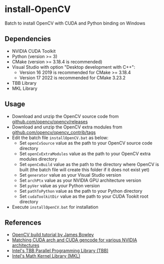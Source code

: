 # install-OpenCV
Batch to install OpenCV with CUDA and Python binding on Windows
## Dependencies
- NVIDIA CUDA Toolkit
- Python (version >= 3)
- CMake (version >= 3.18.4 is recommended)
- Visual Studio with option "Desktop development with C++":
  - Version 16 2019 is recommended for CMake >= 3.18.4
  - Version 17 2022 is recommended for CMake 3.23.2
- TBB Library
- MKL Library
## Usage
- Download and unzip the OpenCV source code from [github.com/opencv/opencv/releases](https://github.com/opencv/opencv/releases)
- Download and unzip the OpenCV extra modules from [github.com/opencv/opencv_contrib/tags](https://github.com/opencv/opencv_contrib/tags)
- Edit the batch file `installOpenCV.bat` as below:
   - Set `openCvSource` value as the path to your OpenCV source code directory
   - Set `openCvExtraModules` value as the path to your OpenCV extra modules directory
   - Set `openCvBuild` value as the path to the directory where OpenCV is built (the batch file will create this folder if it does not exist yet)
   - Set `generator` value as your Visual Studio version
   - Set `archPtx` value as your NVIDIA GPU architecture version 
   - Set `pyVer` value as your Python version
   - Set `pathToPython` value as the path to your Python directory
   - Set `cudaToolkitDir` value as the path to your CUDA Tookit root directory
- Execute `installOpenCV.bat` for installation
## References
- [OpenCV build tutorial by James Bowley](https://jamesbowley.co.uk/build-opencv-with-cuda-in-windows/) 
- [Matching CUDA arch and CUDA gencode for various NVIDIA architectures](https://arnon.dk/matching-sm-architectures-arch-and-gencode-for-various-nvidia-cards/)
- [Intel's TBB Parallel Programming Library (TBB)](https://www.intel.com/content/www/us/en/developer/articles/tool/oneapi-standalone-components.html#onetbb)
- [Intel's Math Kernel Library (MKL)](https://www.intel.com/content/www/us/en/develop/documentation/get-started-with-mkl-for-dpcpp/top.html)
